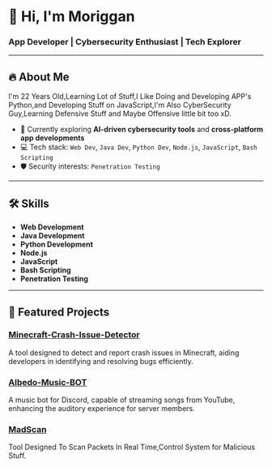 # 👋 Hi, I'm Moriggan  
### App Developer | Cybersecurity Enthusiast | Tech Explorer

---

## 🔥 About Me
I'm 22 Years Old,Learning Lot of Stuff,I Like Doing and Developing APP's Python,and Developing Stuff on JavaScript,I'm Also CyberSecurity Guy,Learning Defensive Stuff and Maybe Offensive little bit too xD.

- 🌱 Currently exploring **AI-driven cybersecurity tools** and **cross-platform app developments**
- 💻 Tech stack: `Web Dev`, `Java Dev`, `Python Dev`, `Node.js`, `JavaScript`, `Bash Scripting`
- 🛡️ Security interests: `Penetration Testing`

---

## 🛠️ Skills
- **Web Development**
- **Java Development**
- **Python Development**
- **Node.js**
- **JavaScript**
- **Bash Scripting**
- **Penetration Testing**

---

## 🚀 Featured Projects

### [Minecraft-Crash-Issue-Detector](https://github.com/Moriggan/Minecraft-Crash-Issue-Detector)
A tool designed to detect and report crash issues in Minecraft, aiding developers in identifying and resolving bugs efficiently.

### [Albedo-Music-BOT](https://github.com/Moriggan/Albedo-Music-BOT)
A music bot for Discord, capable of streaming songs from YouTube, enhancing the auditory experience for server members.

### [MadScan](https://github.com/Moriggan/MadScan-IPS)
Tool Designed To Scan Packets In Real Time,Control System for Malicious Stuff.

